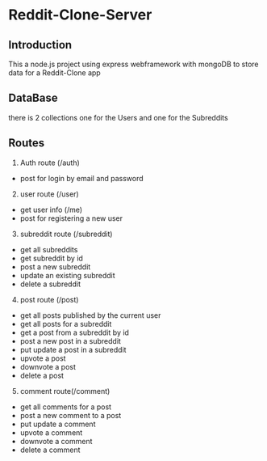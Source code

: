 # Reddit-Clone-Server

## Introduction

This a node.js project using express webframework with mongoDB to store data for a Reddit-Clone app

## DataBase

there is 2 collections one for the Users and one for the Subreddits

## Routes

1. Auth route (/auth)
- post for login by email and password

2. user route (/user)
- get user info (/me)
- post for registering a new user

3. subreddit route (/subreddit)
- get all subreddits
- get subreddit by id
- post a new subreddit
- update an existing subreddit
- delete a subreddit

4. post route (/post)
- get all posts published by the current user
- get all posts for a subreddit
- get a post from a subreddit by id 
- post a new post in a subreddit
- put update a post in a subreddit
- upvote a post
- downvote a post
- delete a post

5. comment route(/comment)
- get all comments for a post
- post a new comment to a post
- put update a comment
- upvote a comment
- downvote a comment
- delete a comment
